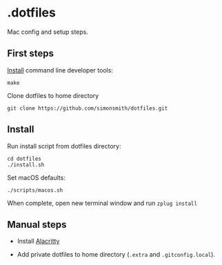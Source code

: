 # .dotfiles

Mac config and setup steps.

## First steps

[Install](http://osxdaily.com/2014/02/12/install-command-line-tools-mac-os-x/) command line developer tools:

```
make
```

Clone dotfiles to home directory

```
git clone https://github.com/simonsmith/dotfiles.git
```

## Install

Run install script from dotfiles directory:

```
cd dotfiles
./install.sh
```

Set macOS defaults:

```
./scripts/macos.sh
```

When complete, open new terminal window and run `zplug install`

## Manual steps

* Install [Alacritty](https://github.com/jwilm/alacritty/)

* Add private dotfiles to home directory (`.extra` and `.gitconfig.local`).
